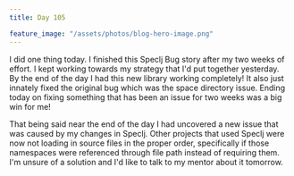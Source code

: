 ```yaml
---
title: Day 105

feature_image: "/assets/photos/blog-hero-image.png"
---
```


I did one thing today. I finished this Speclj Bug story after my two weeks of effort. I kept working towards
my strategy that I'd put together yesterday. By the end of the day I had this new library working completely!
It also just innately fixed the original bug which was the space directory issue. Ending today on
fixing something that has been an issue for two weeks was a big win for me!

That being said near the end of the day I had uncovered a new issue that was caused by my
changes in Speclj. Other projects that used Speclj were now not loading in source files in the
proper order, specifically if those namespaces were referenced through file path instead of
requiring them. I'm unsure of a solution and I'd like to talk to my mentor about it tomorrow.